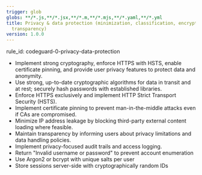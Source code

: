 ```yaml
---
trigger: glob
globs: **/*.js,**/*.jsx,**/*.m,**/*.mjs,**/*.yaml,**/*.yml
title: Privacy & data protection (minimization, classification, encryption, rights,
  transparency)
version: 1.0.0
---
```


rule_id: codeguard-0-privacy-data-protection

- Implement strong cryptography, enforce HTTPS with HSTS, enable certificate pinning,
and provide user privacy features to protect data and anonymity.
- Use strong, up-to-date cryptographic algorithms for data in transit and at rest; securely hash passwords with established libraries.
- Enforce HTTPS exclusively and implement HTTP Strict Transport Security (HSTS).
- Implement certificate pinning to prevent man-in-the-middle attacks even if CAs are compromised.
- Minimize IP address leakage by blocking third-party external content loading where feasible.
- Maintain transparency by informing users about privacy limitations and data handling policies.
- Implement privacy-focused audit trails and access logging.
- Return "Invalid username or password" to prevent account enumeration
- Use Argon2 or bcrypt with unique salts per user
- Store sessions server-side with cryptographically random IDs
